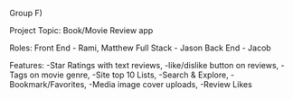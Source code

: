 Group F)

Project Topic: Book/Movie Review app

Roles:
Front End - Rami, Matthew
Full Stack - Jason
Back End - Jacob

Features:
-Star Ratings with text reviews, 
-like/dislike button on reviews, 
-Tags on movie genre, 
-Site top 10 Lists, 
-Search & Explore, 
-Bookmark/Favorites, 
-Media image cover uploads, 
-Review Likes